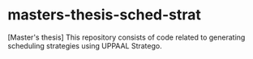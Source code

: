 # masters-thesis-sched-strat
[Master's thesis] This repository consists of code related to generating scheduling strategies using UPPAAL Stratego. 
